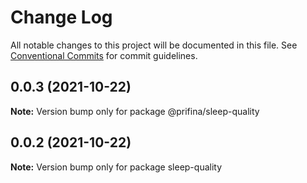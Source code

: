 # Change Log

All notable changes to this project will be documented in this file.
See [Conventional Commits](https://conventionalcommits.org) for commit guidelines.

## 0.0.3 (2021-10-22)

**Note:** Version bump only for package @prifina/sleep-quality





## 0.0.2 (2021-10-22)

**Note:** Version bump only for package sleep-quality
